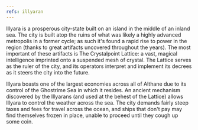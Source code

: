 ```yaml
---
refs: illyaran
---
```


Illyara is a prosperous city-state built on an island in the middle of an inland sea. The city is built atop the ruins of what was likely a highly advanced metropolis in a former cycle; as such it's found a rapid rise to power in the region (thanks to great artifacts uncovered throughout the years). The most important of these artifacts is The Crystalpoint Lattice: a vast, magical intelligence imprinted onto a suspended mesh of crystal. The Lattice serves as the ruler of the city, and its operators interpret and implement its decrees as it steers the city into the future.

Illyara boasts one of the largest economies across all of Althane due to its control of the Ghostrime Sea in which it resides. An ancient mechanism discovered by the Illyarans (and used at the behest of the Lattice) allows Illyara to control the weather across the sea. The city demands fairly steep taxes and fees for travel across the ocean, and ships that don't pay may find themselves frozen in place, unable to proceed until they cough up some coin.
